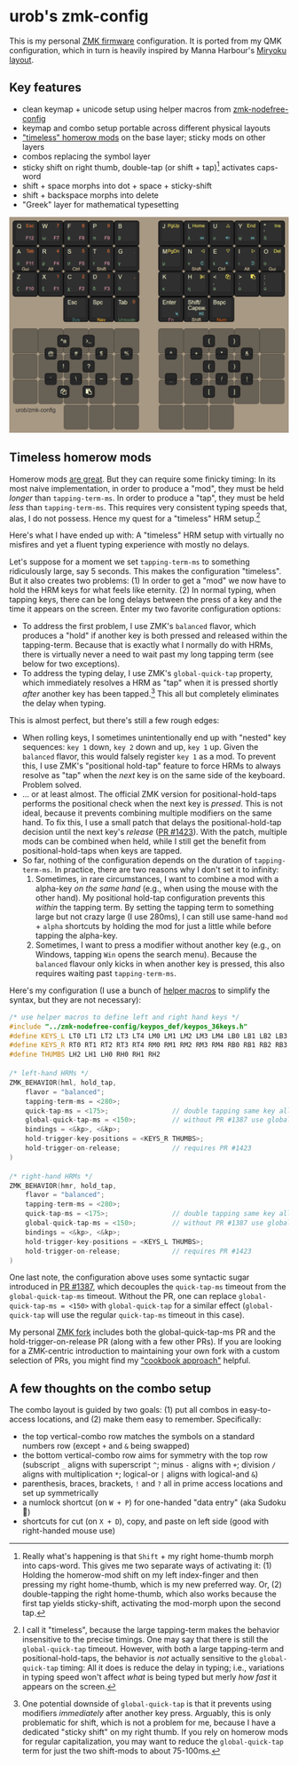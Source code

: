 # urob's zmk-config

This is my personal [ZMK firmware](https://github.com/zmkfirmware/zmk/) configuration. 
It is ported from my QMK configuration, which in turn is heavily inspired by Manna Harbour's
[Miryoku layout](https://github.com/manna-harbour/miryoku).

## Key features

- clean keymap + unicode setup using helper macros from
  [zmk-nodefree-config](https://github.com/urob/zmk-nodefree-config)
- keymap and combo setup portable across different physical layouts
- ["timeless" homerow mods](#timeless-homerow-mods) on the base layer;
  sticky mods on other layers
- combos replacing the symbol layer
- sticky shift on right thumb, double-tap (or shift + tap)[^1] activates caps-word
- shift + space morphs into dot + space + sticky-shift
- shift + backspace morphs into delete
- "Greek" layer for mathematical typesetting

![](img/keymap.png)

## Timeless homerow mods

Homerow mods [are great](https://precondition.github.io/home-row-mods). But they can
require some finicky timing: In its most naive implementation, in order to produce a "mod",
they must be held *longer* than `tapping-term-ms`. In order to produce
a "tap", they must be held *less* than `tapping-term-ms`. This requires very consistent
typing speeds that, alas, I do not possess. Hence my quest for a "timeless" HRM
setup.[^2]

Here's what I have ended up with: A "timeless" HRM setup with virtually no misfires and
yet a fluent typing experience with mostly no delays.

Let's suppose for a moment we set `tapping-term-ms` to something ridiculously large, say
5 seconds. This makes the configuration "timeless". But it also creates two
problems: (1) In order to get a "mod" we now have to hold the HRM keys for
what feels like eternity. (2) In normal typing, when tapping keys, there can be
long delays between the press of a key and the time it appears on the screen. Enter my
two favorite configuration options:
* To address the first problem, I use ZMK's `balanced` flavor, which produces
  a "hold" if another key is both pressed and released within the tapping-term. Because
  that is exactly what I normally do with HRMs, there is virtually never a need to wait
  past my long tapping term (see below for two exceptions).
* To address the typing delay, I use ZMK's `global-quick-tap` property, which
  immediately resolves a HRM as "tap" when it is pressed shortly *after* another key
  has been tapped.[^3] This all but completely eliminates the delay when typing. 

This is almost perfect, but there's still a few rough edges:

* When rolling keys, I sometimes unintentionally end up with "nested" key
  sequences: `key 1` down, `key 2` down and up, `key 1` up. Given the `balanced` flavor,
  this would falsely register `key 1` as a mod. To prevent this, I use ZMK's "positional
  hold-tap" feature to force HRMs to always resolve as "tap" when the *next* key is on
  the same side of the keyboard. Problem solved.
* ... or at least almost. The official ZMK version for positional-hold-taps performs the
  positional check when the next key is *pressed*. This is not ideal, because it
  prevents combining multiple modifiers on the same hand. To fix this, I use a small
  patch that delays the positional-hold-tap decision until the next key's *release* ([PR
  #1423](https://github.com/zmkfirmware/zmk/pull/1423)). With the patch, multiple mods
  can be combined when held, while I still get the benefit from positional-hold-taps
  when keys are tapped.
* So far, nothing of the configuration depends on the duration of `tapping-term-ms`. In
  practice, there are two reasons why I don't set it to infinity:
    1. Sometimes, in rare circumstances, I want to combine a mod with a alpha-key *on
       the same hand* (e.g., when using the mouse with the other hand). My positional
       hold-tap configuration prevents this *within* the tapping term. By setting the
       tapping term to something large but not crazy large (I use 280ms), I can still
       use same-hand `mod` + `alpha` shortcuts by holding the mod for just a little while
       before tapping the alpha-key.
    2. Sometimes, I want to press a modifier without another key (e.g., on Windows,
       tapping `Win` opens the search menu). Because the `balanced` flavour only
       kicks in when another key is pressed, this also requires waiting past
       `tapping-term-ms`.

Here's my configuration (I use a bunch of [helper
macros](https://github.com/urob/zmk-nodefree-config) to simplify the syntax, but they
are not necessary):

```C++
/* use helper macros to define left and right hand keys */
#include "../zmk-nodefree-config/keypos_def/keypos_36keys.h"                // keyposition helpers
#define KEYS_L LT0 LT1 LT2 LT3 LT4 LM0 LM1 LM2 LM3 LM4 LB0 LB1 LB2 LB3 LB4  // left-hand keys
#define KEYS_R RT0 RT1 RT2 RT3 RT4 RM0 RM1 RM2 RM3 RM4 RB0 RB1 RB2 RB3 RB4  // right-hand keys
#define THUMBS LH2 LH1 LH0 RH0 RH1 RH2                                      // thumb keys

/* left-hand HRMs */
ZMK_BEHAVIOR(hml, hold_tap,
    flavor = "balanced";
    tapping-term-ms = <280>;
    quick-tap-ms = <175>;                // double tapping same key allows for repeating
    global-quick-tap-ms = <150>;         // without PR #1387 use global-quick-tap instead
    bindings = <&kp>, <&kp>;
    hold-trigger-key-positions = <KEYS_R THUMBS>;
    hold-trigger-on-release;             // requires PR #1423
)

/* right-hand HRMs */
ZMK_BEHAVIOR(hmr, hold_tap,
    flavor = "balanced";
    tapping-term-ms = <280>;
    quick-tap-ms = <175>;                // double tapping same key allows for repeating
    global-quick-tap-ms = <150>;         // without PR #1387 use global-quick-tap instead
    bindings = <&kp>, <&kp>;
    hold-trigger-key-positions = <KEYS_L THUMBS>;
    hold-trigger-on-release;             // requires PR #1423
)
```
One last note, the configuration above uses some syntactic sugar introduced in [PR
#1387](https://github.com/zmkfirmware/zmk/pull/1387), which decouples the
`quick-tap-ms` timeout from the `global-quick-tap-ms` timeout. Without the PR, one
can replace `global-quick-tap-ms = <150>` with `global-quick-tap` for a
similar effect (`global-quick-tap` will use the regular `quick-tap-ms` timeout in this
case).

My personal [ZMK fork](https://github.com/urob/zmk) includes both the
global-quick-tap-ms PR and the hold-trigger-on-release PR (along with a few other PRs).
If you are looking for a ZMK-centric introduction to maintaining your own fork with a
custom selection of PRs, you might find my ["cookbook
approach"](https://gist.github.com/urob/68a1e206b2356a01b876ed02d3f542c7) helpful.


## A few thoughts on the combo setup

The combo layout is guided by two goals: (1) put all combos in easy-to-access locations,
and (2) make them easy to remember. Specifically:

- the top vertical-combo row matches the symbols on a standard numbers row
  (except `+` and `&` being swapped)
- the bottom vertical-combo row aims for symmetry with the top row
  (subscript `_` aligns with superscript `^`; minus `-` aligns with `+`; division `/`
  aligns with multiplication `*`; logical-or `|` aligns with logical-and `&`)
- parenthesis, braces, brackets, `!` and `?` all in prime access locations and set up
  symmetrically
- a numlock shortcut (on `W + P`) for one-handed "data entry" (aka Sudoku 🙂)
- shortcuts for cut (on `X + D`), copy, and paste on left side (good with right-handed
  mouse use)

[^1]: Really what's happening is that `Shift` + my right home-thumb morph into
  caps-word. This gives me two separate ways of activating it: (1) Holding the
  homerow-mod shift on my left index-finger and then pressing my right home-thumb, which
  is my new preferred way. Or, (2) double-tapping the right home-thumb, which also works
  because the first tap yields sticky-shift, activating the mod-morph upon the second
  tap.

[^2]: I call it "timeless", because the large tapping-term makes the behavior
  insensitive to the precise timings. One may say that there is still the
  `global-quick-tap` timeout. However, with both a large tapping-term and
  positional-hold-taps, the behavior is *not* actually sensitive to the
  `global-quick-tap` timing: All it does is reduce the delay in typing; i.e., variations
  in typing speed won't affect *what* is being typed but merly *how fast* it appears on
  the screen.

[^3]: One potential downside of `global-quick-tap` is that it prevents using modifiers
  *immediately* after another key press. Arguably, this is only problematic for shift,
  which is not a problem for me, because I have a dedicated "sticky shift" on my right
  thumb. If you rely on homerow mods for regular capitalization, you may want to reduce
  the `global-quick-tap` term for just the two shift-mods to about 75-100ms.
